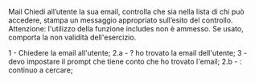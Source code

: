 Mail
Chiedi all’utente la sua email,
controlla che sia nella lista di chi può accedere,
stampa un messaggio appropriato sull’esito del controllo.
Attenzione: l'utilizzo della funzione includes non è ammesso. Se usato, comporta la non validità dell'esercizio.

1 - Chiedere la email all'utente;
2.a - ? ho trovato la email dell'utente;
    3 - devo impostare il prompt che tiene conto che ho trovato l'email;
2.b - : continuo a cercare;